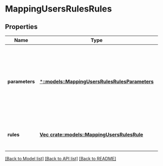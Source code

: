 # MappingUsersRulesRules

## Properties
Name | Type | Description | Notes
------------ | ------------- | ------------- | -------------
**parameters** | [***::models::MappingUsersRulesRulesParameters**](MappingUsersRulesRulesParameters.md) | Specifies the default UNIX user information that can be applied if the final credentials do not have valid UID and GID information. | [optional] [default to null]
**rules** | [**Vec <crate::models::MappingUsersRulesRule>**](MappingUsersRulesRule.md) | Specifies the list of user mapping rules. | [optional] [default to null]

[[Back to Model list]](../README.md#documentation-for-models) [[Back to API list]](../README.md#documentation-for-api-endpoints) [[Back to README]](../README.md)


